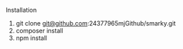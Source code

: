 Installation

1. git clone git@github.com:24377965mjGithub/smarky.git
2. composer install
3. npm install